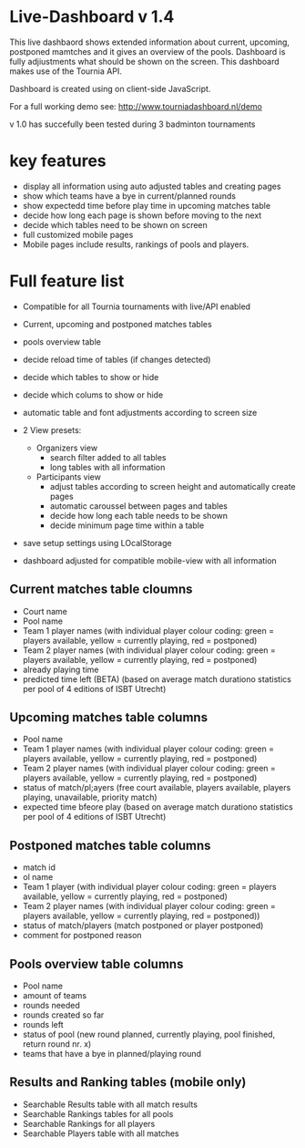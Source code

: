 # Live-Dashboard v 1.4
This live dashbaord shows extended information about current, upcoming, postponed mamtches and it gives an overview of the pools. Dashboard is fully adjiustments what should be shown on the screen. This dashboard makes use of the Tournia API.

Dashboard is created using on client-side JavaScript.

For a full working demo see: http://www.tourniadashboard.nl/demo

v 1.0 has succefully been tested during 3 badminton tournaments

# key features
- display all information using auto adjusted tables and creating pages
- show which teams have a bye in current/planned rounds
- show expectedd time before play time in upcoming matches table
- decide how long each page is shown before moving to the next
- decide which tables need to be shown on screen
- full customized mobile pages
- Mobile pages include results, rankings of pools and players.

# Full feature list
- Compatible for all Tournia tournaments with live/API enabled
- Current, upcoming and postponed matches tables
- pools overview table
- decide reload time of tables (if changes detected) 
- decide which tables to show or hide
- decide which colums to show or hide
- automatic table and font adjustments according to screen size
- 2 View presets:
	- Organizers view
		- search filter added to all tables
		- long tables with all information
	- Participants view
		- adjust tables according to screen height and automatically create pages
		- automatic caroussel between pages and tables
		- decide how long each table needs to be shown
		- decide minimum page time within a table
- save setup settings using LOcalStorage

- dashboard adjusted for compatible mobile-view with all information

## Current matches table cloumns
- Court name
- Pool name
- Team 1 player names (with individual player colour coding: green = players available, yellow = currently playing, red = postponed)
- Team 2 player names (with individual player colour coding: green = players available, yellow = currently playing, red = postponed)
- already playing time
- predicted time left (BETA) (based on average match durationo statistics per pool of 4 editions of ISBT Utrecht)

## Upcoming matches table columns
- Pool name
- Team 1 player names (with individual player colour coding: green = players available, yellow = currently playing, red = postponed)
- Team 2 player names (with individual player colour coding: green = players available, yellow = currently playing, red = postponed)
- status of match/pl;ayers (free court available, players available, players playing, unavailable, priority match)
- expected time bfeore play (based on average match durationo statistics per pool of 4 editions of ISBT Utrecht)

## Postponed matches table columns
- match id
- ol name
- Team 1 player (with individual player colour coding: green = players available, yellow = currently playing, red = postponed)
- Team 2 player names (with individual player colour coding: green = players available, yellow = currently playing, red = postponed))
- status of match/players (match postponed or player postponed)
- comment for postponed reason

## Pools overview table columns
- Pool name
- amount of teams
- rounds needed
- rounds created so far
- rounds left
- status of pool (new round planned, currently playing, pool finished, return round nr. x)
- teams that have a bye in planned/playing round

## Results and Ranking tables (mobile only)
- Searchable Results table with all match results
- Searchable Rankings tables for all pools
- Searchable Rankings for all players
- Searchable Players table with all matches

